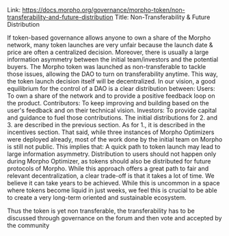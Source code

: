 Link: https://docs.morpho.org/governance/morpho-token/non-transferability-and-future-distribution
Title: Non-Transferability & Future Distribution

If token-based governance allows anyone to own a share of the Morpho network, many token launches are very unfair because the launch date & price are often a centralized decision. Moreover, there is usually a large information asymmetry between the initial team/investors and the potential buyers.
The Morpho token was launched as non-transferable to tackle those issues, allowing the DAO to turn on transferability anytime. This way, the token launch decision itself will be decentralized.
In our vision, a good equilibrium for the control of a DAO is a clear distribution between:
Users: To own a share of the network and to provide a positive feedback loop on the product.
Contributors: To keep improving and building based on the user's feedback and on their technical vision.
Investors: To provide capital and guidance to fuel those contributions.
The initial distributions for 2. and 3. are described in the previous section. As for 1., it is described in the incentives section.
That said, while three instances of Morpho Optimizers were deployed already, most of the work done by the initial team on Morpho is still not public. This implies that:
A quick path to token launch may lead to large information asymmetry.
Distribution to users should not happen only during Morpho Optimizer, as tokens should also be distributed for future protocols of Morpho.
While this approach offers a great path to fair and relevant decentralization, a clear trade-off is that it takes a lot of time. We believe it can take years to be achieved. While this is uncommon in a space where tokens become liquid in just weeks, we feel this is crucial to be able to create a very long-term oriented and sustainable ecosystem.

Thus the token is yet non transferable, the transferability has to be discussed through governance on the forum and then vote and accepted by the community
